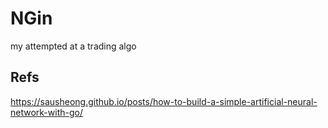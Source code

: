 # NGin
my attempted at a trading algo



## Refs

https://sausheong.github.io/posts/how-to-build-a-simple-artificial-neural-network-with-go/